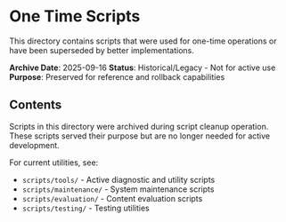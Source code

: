 # One Time Scripts

This directory contains scripts that were used for one-time operations or have been superseded by better implementations.

**Archive Date**: 2025-09-16
**Status**: Historical/Legacy - Not for active use
**Purpose**: Preserved for reference and rollback capabilities

## Contents

Scripts in this directory were archived during script cleanup operation.
These scripts served their purpose but are no longer needed for active development.

For current utilities, see:
- `scripts/tools/` - Active diagnostic and utility scripts
- `scripts/maintenance/` - System maintenance scripts
- `scripts/evaluation/` - Content evaluation scripts
- `scripts/testing/` - Testing utilities
